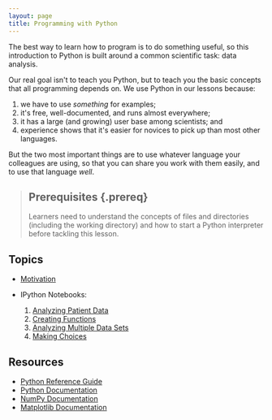 ```yaml
---
layout: page
title: Programming with Python
---
```

The best way to learn how to program is to do something useful,
so this introduction to Python is built around a common scientific task:
data analysis.

Our real goal isn't to teach you Python,
but to teach you the basic concepts that all programming depends on.
We use Python in our lessons because:

1.  we have to use *something* for examples;
2.  it's free, well-documented, and runs almost everywhere;
3.  it has a large (and growing) user base among scientists; and
4.  experience shows that it's easier for novices to pick up than most other languages.

But the two most important things are
to use whatever language your colleagues are using,
so that you can share you work with them easily,
and to use that language *well*.

> ## Prerequisites {.prereq}
>
> Learners need to understand the concepts of files and directories
> (including the working directory) and how to start a Python
> interpreter before tackling this lesson.


## Topics

* [Motivation](motivation.html)

* IPython Notebooks:

    1.  [Analyzing Patient Data](http://nbviewer.ipython.org/github/douglatornell/python-inflammation-2015-04-30-sfu/blob/gh-pages/01-numpy.ipynb)
    2.  [Creating Functions](http://nbviewer.ipython.org/github/douglatornell/python-inflammation-2015-04-30-sfu/blob/gh-pages/02-func.ipynb)
    3.  [Analyzing Multiple Data Sets](http://nbviewer.ipython.org/github/douglatornell/python-inflammation-2015-04-30-sfu/blob/gh-pages/03-loop.ipynb)
    4.  [Making Choices](http://nbviewer.ipython.org/github/douglatornell/python-inflammation-2015-04-30-sfu/blob/gh-pages/04-cond.ipynb)


## Resources

* [Python Reference Guide](python-ref-guide.html)
* [Python Documentation](https://docs.python.org/2.7/)
* [NumPy Documentation](http://docs.scipy.org/doc/numpy/reference/index.html)
* [Matplotlib Documentation](http://matplotlib.org/contents.html)
